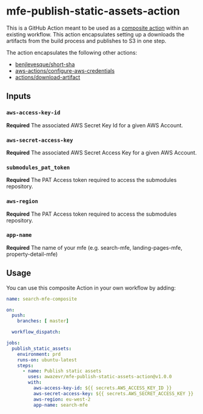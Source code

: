 # mfe-publish-static-assets-action
This is a GitHub Action meant to be used as a [composite action](https://docs.github.com/en/actions/creating-actions/creating-a-composite-action) within an existing workflow. This action encapsulates setting up a downloads the artifacts from the build process and publishes to S3 in one step. 

The action encapsulates the following other actions:

- [benjlevesque/short-sha](https://github.com/benjlevesque/short-sha)
- [aws-actions/configure-aws-credentials](https://github.com/aws-actions/configure-aws-credentials)
- [actions/download-artifact](https://github.com/actions/download-artifact)



## Inputs

### `aws-access-key-id`

**Required** The associated AWS Secret Key Id for a given AWS Account.

### `aws-secret-access-key`

**Required** The associated AWS Secret Access Key for a given AWS Account. 

### `submodules_pat_token`

**Required** The PAT Access token required to access the submodules repository.

### `aws-region`

**Required** The PAT Access token required to access the submodules repository.

### `app-name`

**Required** The name of your mfe (e.g. search-mfe, landing-pages-mfe, property-detail-mfe)


## Usage
You can use this composite Action in your own workflow by adding:

```yml
name: search-mfe-composite

on:
  push:
    branches: [ master]

  workflow_dispatch:

jobs:
  publish_static_assets:
    environment: prd
    runs-on: ubuntu-latest
    steps:
      - name: Publish static assets
        uses: awazevr/mfe-publish-static-assets-action@v1.0.0
        with:
          aws-access-key-id: ${{ secrets.AWS_ACCESS_KEY_ID }}
          aws-secret-access-key: ${{ secrets.AWS_SECRET_ACCESS_KEY }}
          aws-region: eu-west-2
          app-name: search-mfe

```

